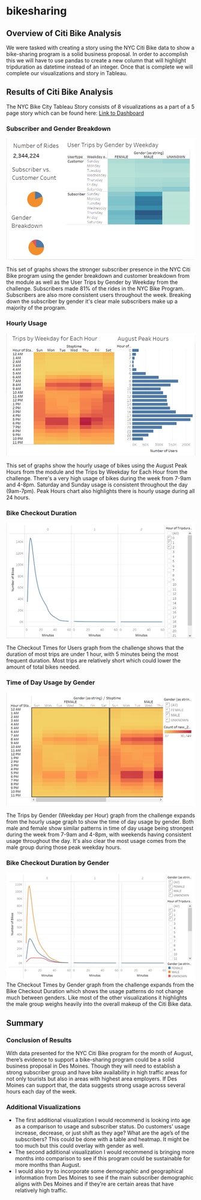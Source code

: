 # bikesharing

## Overview of Citi Bike Analysis
We were tasked with creating a story using the NYC Citi Bike data to show a bike-sharing program is a solid business proposal. In order to accomplish this we will have to use pandas to create a new column that will highlight tripduration as datetime instead of an integer. Once that is complete we will complete our visualizations and story in Tableau.

## Results of Citi Bike Analysis
The NYC Bike City Tableau Story consists of 8 visualizations as a part of a 5 page story which can be found here: [Link to Dashboard](https://public.tableau.com/app/profile/trevor.iwen/viz/NYCBikeDataModule/NYCCitiBikeAnalysis?publish=yes)

### Subscriber and Gender Breakdown
![Subscriber and Gender Breakdown](images/subscriber_importance.PNG)

This set of graphs shows the stronger subscriber presence in the NYC Citi Bike program using the gender breakdown and customer breakdown from the module as well as the User Trips by Gender by Weekday from the challenge. Subscribers made 81% of the rides in the NYC Bike Program. Subscribers are also more consistent users throughout the week. Breaking down the subscriber by gender it's clear male subscribers make up a majority of the program.

### Hourly Usage
![Hourly Usage](images/hourly_usage.PNG)

This set of graphs show the hourly usage of bikes using the August Peak Hours from the module and the Trips by Weekday for Each Hour from the challenge. There's a very high usage of bikes during the week from 7-9am and 4-8pm. Saturday and Sunday usage is consistent throughout the day (9am-7pm). Peak Hours chart also highlights there is hourly usage during all 24 hours.

### Bike Checkout Duration
![Bike Checkout Duration](images/checkout_duration.PNG)

The Checkout Times for Users graph from the challenge shows that the duration of most trips are under 1 hour, with 5 minutes being the most frequent duration. Most trips are relatively short which could lower the amount of total bikes needed.

### Time of Day Usage by Gender
![Time of Day Usage by Gender](images/time_day_by_gender.PNG)

The Trips by Gender (Weekday per Hour) graph from the challenge expands from the hourly usage graph to show the time of day usage by gender. Both male and female show similar patterns in time of day usage being strongest during the week from 7-9am and 4-8pm, with weekends having consistent usage throughout the day. It's also clear the most usage comes from the male group during those peak weekday hours.

### Bike Checkout Duration by Gender
![Bike Checkout Duration by Gender](images/checkout_duration_by_gender.PNG)
The Checkout Times by Gender graph from the challenge expands from the Bike Checkout Duration which shows the usage patterns do not change much between genders. Like most of the other visualizations it highlights the male group weighs heavily into the overall makeup of the Citi Bike data.

## Summary
### Conclusion of Results
With data presented for the NYC Citi Bike program for the month of August, there’s evidence to support a bike-sharing program could be a solid business proposal in Des Moines. Though they will need to establish a strong subscriber group and have bike availability in high traffic areas for not only tourists but also in areas with highest area employers. If Des Moines can support that, the data suggests strong usage across several hours each day of the week.

### Additional Visualizations
- The first additional visualization I would recommend is looking into age as a comparison to usage and subscriber status. Do customers' usage increase, decrease, or just shift as they age? What are the age’s of the subscribers? This could be done with a table and heatmap. It might be too much but this could overlay with gender as well.
- The second additional visualization I would recommend is bringing more months into comparison to see if this program could be sustainable for more months than August. 
- I would also try to incorporate some demographic and geographical information from Des Moines to see if the main subscriber demographic aligns with Des Moines and if they’re are certain areas that have relatively high traffic.

